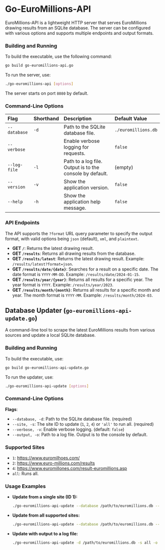 # Go-EuroMillions-API

EuroMillions-API is a lightweight HTTP server that serves EuroMillions drawing results from an SQLite database.
The server can be configured with various options and supports multiple endpoints and output formats.

### Building and Running

To build the executable, use the following command:

```bash
go build go-euromillions-api.go
````

To run the server, use:

```bash
./go-euromillions-api [options]
```

The server starts on port `8080` by default.

### Command-Line Options

| Flag | Shorthand | Description | Default Value |
| :--- | :--- | :--- | :--- |
| `--database` | `-d` | Path to the SQLite database file. | `./euromillions.db`|
| `--verbose` | | Enable verbose logging for requests. | `false`|
| `--log-file` | `-l` | Path to a log file. Output is to the console by default. | (empty)|
| `--version` | `-v` | Show the application version. | `false`|
| `--help` | `-h` | Show the application help message. | `false`|

### API Endpoints

The API supports the `?format` URL query parameter to specify the output format, with valid options being `json` (default), `xml`, and `plaintext`.

  * **GET `/`**: Returns the latest drawing result.
  * **GET `/results`**: Returns all drawing results from the database.
  * **GET `/results/latest`**: Returns the latest drawing result. Example: `/results/latest?format=json`.
  * **GET `/results/date/{date}`**: Searches for a result on a specific date. The date format is `YYYY-MM-DD`. Example: `/results/date/2024-01-15`.
  * **GET `/results/year/{year}`**: Returns all results for a specific year. The year format is `YYYY`. Example: `/results/year/2023`.
  * **GET `/results/month/{month}`**: Returns all results for a specific month and year. The month format is `YYYY-MM`. Example: `/results/month/2024-03`.


## Database Updater (`go-euromillions-api-update.go`)
A command-line tool to scrape the latest EuroMillions results from various sources and update a local SQLite database.

### Building and Running

To build the executable, use:

```bash
go build go-euromillions-api-update.go
```

To run the updater, use:

```bash
./go-euromillions-api-update [options]
```

### Command-Line Options
**Flags**:

  * `--database, -d`: Path to the SQLite database file. (required)
  * `--site, -s`: The site ID to update (`1`, `2`, `4`) or `'all'` to run all. (required)
  * `--verbose, -v`: Enable verbose logging. (default: `false`)
  * `--output, -o`: Path to a log file. Output is to the console by default.

### Supported Sites

  * `1`: https://www.euromilhoes.com/
  * `2`: https://www.euro-millions.com/results
  * `4`: https://www.euromillones.com/result-euromillions.asp
  * `all`: Runs all.
  
### Usage Examples

  * **Update from a single site (ID 1):**

    ```bash
    ./go-euromillions-api-update --database /path/to/euromillions.db --site 1
    ```

  * **Update from all supported sites:**

    ```bash
    ./go-euromillions-api-update --database /path/to/euromillions.db --site all --verbose
    ```

  * **Update with output to a log file:**

    ```bash
    ./go-euromillions-api-update -d /path/to/euromillions.db -s all -o update.log
    ```

